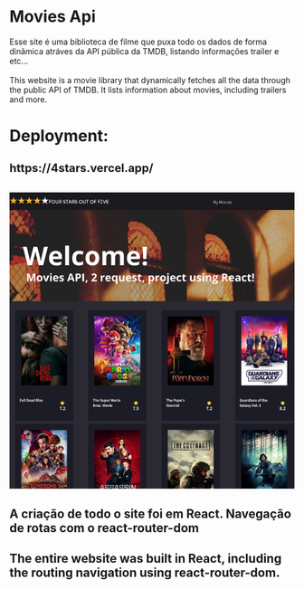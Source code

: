# Movies Api 

Esse site é uma biblioteca de filme que puxa todo os dados de forma dinâmica atráves da API pública da TMDB, listando informações trailer e etc...</br></br>
This website is a movie library that dynamically fetches all the data through the public API of TMDB. It lists information about movies, including trailers and more.

# Deployment:
<h1 style="font-size:20px;">https://4stars.vercel.app/ </h1> </br>
<img src="./public/site-thumb.png" style="width: 600px; height: auto;">

## A criação de todo o site foi em React. Navegação de rotas com o react-router-dom

## The entire website was built in React, including the routing navigation using react-router-dom.
